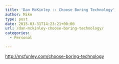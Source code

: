 ```yaml
---
title: 'Dan McKinley :: Choose Boring Technology'
author: Mike
type: post
date: 2015-03-31T14:23:21+00:00
url: /dan-mckinley-choose-boring-technology/
categories:
  - Personal

---
```

<http://mcfunley.com/choose-boring-technology>